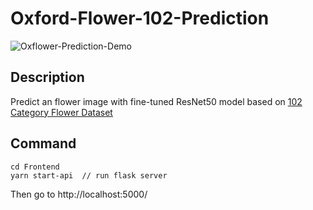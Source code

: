 # Oxford-Flower-102-Prediction

![Oxflower-Prediction-Demo](https://user-images.githubusercontent.com/42855551/86756734-92873180-c07d-11ea-9325-497d8df23318.gif)

## Description
Predict an flower image with fine-tuned ResNet50 model based on [102 Category Flower Dataset](http://www.robots.ox.ac.uk/~vgg/data/flowers/102/index.html)

## Command
    cd Frontend
    yarn start-api  // run flask server
Then go to http://localhost:5000/
